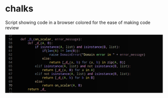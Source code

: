 chalks
======

Script showing code in a browser colored for the ease of making code review

<img src="screenshot_2.png">
